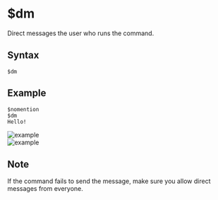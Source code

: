 # $dm
Direct messages the user who runs the command.

## Syntax
```
$dm
```

## Example
```
$nomention
$dm
Hello!
```
![example](https://user-images.githubusercontent.com/111157596/250920927-01f8c481-ab76-4810-a940-e060f7396003.png)\
![example](https://user-images.githubusercontent.com/111157596/250920959-d1d8ecda-5a3a-4b65-9135-0502d13c6520.png)

## Note
If the command fails to send the message, make sure you allow direct messages from everyone.
